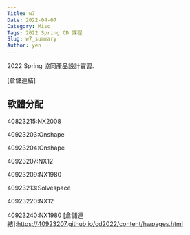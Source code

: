 ```yaml
---
Title: w7
Date: 2022-04-07
Category: Misc
Tags: 2022 Spring CD 課程
Slug: w7_summary
Author: yen
---
```


2022 Spring 協同產品設計實習.

<!-- PELICAN_END_SUMMARY -->

[倉儲連結]

軟體分配
--------
40823215:NX2008

40923203:Onshape

40923204:Onshape

40923207:NX12

40923209:NX1980

40923213:Solvespace

40923220:NX12

40923240:NX1980
[倉儲連結]:https://40923207.github.io/cd2022/content/hwpages.html



